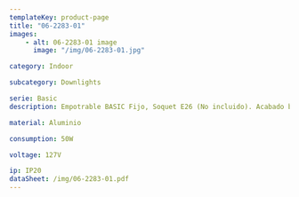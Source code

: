 ```yaml
---
templateKey: product-page
title: "06-2283-01"
images: 
    - alt: 06-2283-01 image
      image: "/img/06-2283-01.jpg"

category: Indoor

subcategory: Downlights

serie: Basic
description: Empotrable BASIC Fijo, Soquet E26 (No incluido). Acabado blanco 01.

material: Aluminio

consumption: 50W

voltage: 127V

ip: IP20
dataSheet: /img/06-2283-01.pdf
---
```


